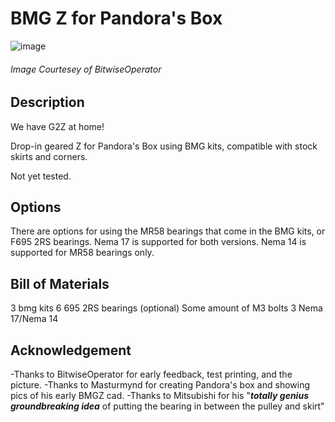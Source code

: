 # BMG Z for Pandora's Box
![image](https://media.discordapp.net/attachments/1101942488928878703/1182526465145839656/image.png?ex=65850497&is=65728f97&hm=43156e39d17ac4247ce4843ac9aa17f397788b2855a54dd0e7be99f263672f23&=&format=webp&quality=lossless&width=777&height=662)
###### Image Courtesey of BitwiseOperator

## Description
We have G2Z at home!

Drop-in geared Z for Pandora's Box using BMG kits, compatible with stock skirts and corners.

Not yet tested.

## Options
There are options for using the MR58 bearings that come in the BMG kits, or F695 2RS bearings. 
Nema 17 is supported for both versions. Nema 14 is supported for MR58 bearings only.


## Bill of Materials 
3 bmg kits
6 695 2RS bearings (optional)
Some amount of M3 bolts
3 Nema 17/Nema 14

## Acknowledgement
-Thanks to BitwiseOperator for early feedback, test printing, and the picture.
-Thanks to Masturmynd for creating Pandora's box and showing pics of his early BMGZ cad.
-Thanks to Mitsubishi for his "***totally genius groundbreaking idea*** of putting the bearing in between the pulley and skirt"

